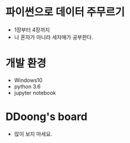 # 파이썬으로 데이터 주무르기
* 1장부터 4장까지
* 나 혼자가 아니라 세자매가 공부한다.

# 개발 환경
* Windows10
* python 3.6
* jupyter notebook

# DDoong's board
* 많이 보지 마세요.
